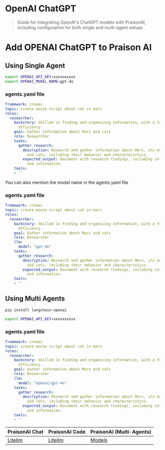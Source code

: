 # OpenAI ChatGPT

> Guide for integrating OpenAI's ChatGPT models with PraisonAI, including configuration for both single and multi-agent setups

# Add OPENAI ChatGPT to Praison AI

## Using Single Agent

```bash
export OPENAI_API_KEY=xxxxxxxxxx
export OPENAI_MODEL_NAME=gpt-4o
```

### agents.yaml file

```yaml
framework: crewai
topic: create movie script about cat in mars
roles:
  researcher:
    backstory: Skilled in finding and organizing information, with a focus on research
      efficiency.
    goal: Gather information about Mars and cats
    role: Researcher
    tasks:
      gather_research:
        description: Research and gather information about Mars, its environment,
          and cats, including their behavior and characteristics.
        expected_output: Document with research findings, including interesting facts
          and information.
    tools:
    - ''
```

You can also mention the model name in the agents.yaml file

### agents.yaml file

```yaml
framework: crewai
topic: create movie script about cat in mars
roles:
  researcher:
    backstory: Skilled in finding and organizing information, with a focus on research
      efficiency.
    goal: Gather information about Mars and cats
    role: Researcher
    llm:  
      model: "gpt-4o"
    tasks:
      gather_research:
        description: Research and gather information about Mars, its environment,
          and cats, including their behavior and characteristics.
        expected_output: Document with research findings, including interesting facts
          and information.
    tools:
    - ''
```

## Using Multi Agents

```bash
pip install langchain-openai
```

```bash
export OPENAI_API_KEY=xxxxxxxxxx
```

### agents.yaml file

```yaml
framework: crewai
topic: create movie script about cat in mars
roles:
  researcher:
    backstory: Skilled in finding and organizing information, with a focus on research
      efficiency.
    goal: Gather information about Mars and cats
    role: Researcher
    llm:  
      model: "openai/gpt-4o"
    tasks:
      gather_research:
        description: Research and gather information about Mars, its environment,
          and cats, including their behavior and characteristics.
        expected_output: Document with research findings, including interesting facts
          and information.
    tools:
    - ''
```

| PraisonAI Chat                                       | PraisonAI Code                                       | PraisonAI (Multi-Agents) |
| ---------------------------------------------------- | ---------------------------------------------------- | ------------------------ |
| [Litellm](https://litellm.vercel.app/docs/providers) | [Litellm](https://litellm.vercel.app/docs/providers) | [Models](../models.md)   |
